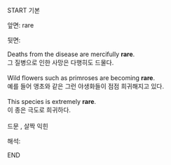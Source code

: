 START
기본

앞면:
rare


뒷면:
<div>Deaths from the disease are mercifully <strong>rare</strong>. <br></div><div><div><div>그 질병으로 인한 사망은 다행히도 드물다.</div></div></div><div><br></div><div><div>Wild flowers such as primroses are becoming <strong>rare</strong>. </div><div><div>예를 들어 앵초와 같은 그런 야생화들이 점점 희귀해지고 있다.</div></div></div><div><br></div><div><div>This species is extremely <strong>rare</strong>. </div><div><div>이 종은 극도로 희귀하다.</div></div></div><div><br></div><div>드문 , 살짝 익힌</div>


해석:
<!--ID: 1746614454523-->
END